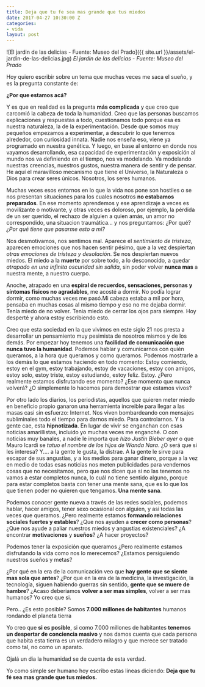 ```yaml
---
title: Deja que tu fe sea mas grande que tus miedos
date: 2017-04-27 10:30:00 Z
categories:
- vida
layout: post
---
```


![El jardin de las delicias - Fuente: Museo del Prado]({{ site.url }}/assets/el-jardin-de-las-delicias.jpg)
*El jardin de las delicias - Fuente: Museo del Prado*


Hoy quiero escribir sobre un tema que muchas veces me saca el sueño, y es la pregunta constante de:

**¿Por que estamos acá?**

Y es que en realidad es la pregunta **más complicada** y que creo que carcomió la cabeza de toda la humanidad.
Creo que las personas buscamos explicaciones y respuestas a todo, cuestionamos todo porque esa es nuestra naturaleza, la de la experimentación. Desde que somos muy pequeños empezamos a experimentar, a descubrir lo que tenemos alrededor, con curiosidad innata. Nadie nos enseña eso, viene ya programado en nuestra genética. Y luego, en base al entorno en donde nos vayamos desarrollando, esa capacidad de experimentación y exposición al mundo nos va definiendo en el tiempo, nos va modelando. Va modelando nuestras creencias, nuestros gustos, nuestra manera de sentir y de pensar. He aquí el maravilloso mecanismo que tiene el Universo, la Naturaleza o Dios para crear seres únicos. Nosotros, los seres humanos.

Muchas veces esos entornos en lo que la vida nos pone son hostiles o se nos presentan situaciones para los cuales nosotros **no estabamos preparados**. En ese momento aprendemos y ese aprendizaje a veces es movilizante o motivante, y otras veces es doloroso, por ejemplo, la pérdida de un ser querido, el rechazo de alguien a quien amás, un amor no correspondido, una situacion traumática... y nos preguntamos: ¿Por qué? *¿Por qué tiene que pasarme esto a mi?*

Nos desmotivamos, nos sentimos mal. Aparece el *sentimiento de tristeza*, aparecen emociones que nos hacen sentir pésimo, que a la vez despiertan *otras emociones de tristeza y desolación*. Se nos despiertan nuevos miedos. El miedo a la **muerte** por sobre todo, a lo desconocido, a quedar *atrapado en una infinita oscuridad sin salida*, sin poder volver **nunca mas** a nuestra mente, a nuestro cuerpo.

Anoche, atrapado en una **espiral de recuerdos, sensaciones, personas y síntomas fisicos no agradables**, me acosté a dormir. No podía lograr dormir, como muchas veces me pasó.Mi cabeza estaba a mil por hora, pensaba en muchas cosas al mismo tiempo y eso no me dejaba dormir. Tenía miedo de no volver. Tenia miedo de cerrar los ojos para siempre. Hoy desperté y ahora estoy escribiendo esto.

Creo que esta sociedad en la que vivimos en este siglo 21 nos presta a desarrollar un pensamiento muy pesimista de nosotros mismos y de los demás. Por empezar hoy tenemos una **facilidad de comunicación que nunca tuvo la humanidad**. Podemos hablar y comunicarnos con quién queramos, a la hora que queramos y como queramos. Podemos mostrarle a los demás lo que estamos haciendo en todo momento: Estoy comiendo, estoy en el gym, estoy trabajando, estoy de vacaciones, estoy con amigos, estoy solo, estoy triste, estoy estudiando, estoy feliz. Estoy. ¿Pero realmente estamos disfrutando ese momento? ¿Ese momento que nunca volverá? ¿O simplemente lo hacemos para demostrar que estamos vivos?

Por otro lado los diarios, los periodistas, aquellos que quieren meter miedo en beneficio propio ganaron una herramienta increible para llegar a las masas casi sin esfuerzo: Internet. Nos viven bombardeando con mensajes subliminales todo el tiempo para darnos miedo. Para controlarnos. Y la gente cae, esta **hipnotizada**. En lugar de vivir se enganchan con esas noticias amarillistas, incluido yo muchas veces me enganché. O con noticias muy banales, a nadie le importa que *hizo Justin Bieber ayer* o que Mauro Icardi se *tatuo el nombre de los hijos de Wanda Nara*. ¿O será que si les interesa? Y.... a la gente le gusta, la distrae. A la gente le sirve para escapar de sus angustias, y a los medios para ganar dinero, porque a la vez en medio de todas esas noticias nos meten publicidades para vendernos cosas que no necesitamos, pero que nos dicen que si no las tenemos no vamos a estar completos nunca, lo cuál no tiene sentido alguno, porque para estar completos basta con tener una mente sana, que es lo que los que tienen poder no quieren que tengamos. **Una mente sana**.

Podemos conocer gente nueva a través de las redes sociales, podemos hablar, hacer amigos, tener sexo ocasional con alguien, y asi todas las veces que queramos. ¿Pero realmente estamos **formando relaciones sociales fuertes y estables**? ¿Que nos ayuden a **crecer como personas**? ¿Que nos ayude a paliar nuestros miedos y angustias existenciales? ¿A encontrar **motivaciones** y **sueños**? ¿A hacer proyectos?

Podemos tener la exposición que queramos ¿Pero realmente estamos disfrutando la vida como nos lo merecemos? ¿Estamos persiguiendo nuestros sueños y metas?

¿Por qué en la era de la comunicación veo que **hay gente que se siente mas sola que antes**? ¿Por que en la era de la medicina, la investigación, la tecnología, siguen habiendo guerras sin sentido, **gente que se muere de hambre**? ¿Acaso deberiamos **volver a ser mas simples**, volver a ser mas humanos? Yo creo que si.

Pero.. ¿Es esto posible? Somos **7.000 millones de habitantes** humanos rondando el planeta tierra

Yo creo que **si es posible**, si como 7.000 millones de habitantes **tenemos un despertar de conciencia masivo** y nos damos cuenta que cada persona que habita esta tierra es un verdadero milagro y que merece ser tratado como tal, no como un aparato.

Ojalá un dia la humanidad se de cuenta de esta verdad.

Yo como simple ser humano hoy escribo estas lineas diciendo: **Deja que tu fé sea mas grande que tus miedos.**
